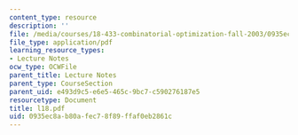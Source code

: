 ```yaml
---
content_type: resource
description: ''
file: /media/courses/18-433-combinatorial-optimization-fall-2003/0935ec8ab80afec78f89ffaf0eb2861c_l18.pdf
file_type: application/pdf
learning_resource_types:
- Lecture Notes
ocw_type: OCWFile
parent_title: Lecture Notes
parent_type: CourseSection
parent_uid: e493d9c5-e6e5-465c-9bc7-c590276187e5
resourcetype: Document
title: l18.pdf
uid: 0935ec8a-b80a-fec7-8f89-ffaf0eb2861c
---
```

